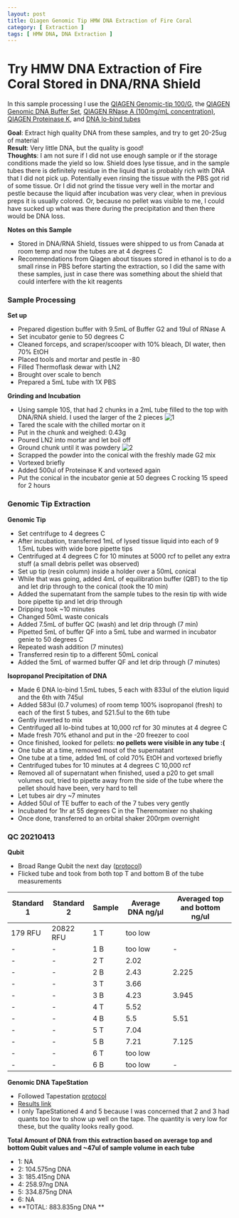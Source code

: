 ```yaml
---
layout: post
title: Qiagen Genomic Tip HMW DNA Extraction of Fire Coral
category: [ Extraction ]
tags: [ HMW DNA, DNA Extraction ]
---
```


# Try HMW DNA Extraction of Fire Coral Stored in DNA/RNA Shield

In this sample processing I use the [QIAGEN Genomic-tip 100/G](https://www.qiagen.com/us/products/discovery-and-translational-research/dna-rna-purification/dna-purification/genomic-dna/qiagen-genomic-tip-100g/#orderinginformation), the [QIAGEN Genomic DNA Buffer Set](https://www.qiagen.com/us/products/discovery-and-translational-research/dna-rna-purification/dna-purification/genomic-dna/blood-and-cell-culture-dna-midi-kit/#orderinginformation), [QIAGEN RNase A (100mg/mL concentration)](https://www.qiagen.com/us/products/discovery-and-translational-research/lab-essentials/enzymes/rnase-a/?clear=true#orderinginformation), [QIAGEN Proteinase K](https://www.qiagen.com/us/products/discovery-and-translational-research/lab-essentials/enzymes/qiagen-proteinase-k/?clear=true#orderinginformation), and [DNA lo-bind tubes](https://online-shop.eppendorf.us/US-en/Laboratory-Consumables-44512/Tubes-44515/DNA-LoBind-Tubes-PF-56252.html)


**Goal**: Extract high quality DNA from these samples, and try to get 20-25ug of material    
**Result**: Very little DNA, but the quality is good!  
**Thoughts**: I am not sure if I did not use enough sample or if the storage conditions made the yield so low. Shield does lyse tissue, and in the sample tubes there is definitely residue in the liquid that is probably rich with DNA that I did not pick up. Potentially even rinsing the tissue with the PBS got rid of some tissue. Or I did not grind the tissue very well in the mortar and pestle because the liquid after incubation was very clear, when in previous preps it is usually colored. Or, because no pellet was visible to me, I could have sucked up what was there during the precipitation and then there would be DNA loss.

**Notes on this Sample**  
- Stored in DNA/RNA Shield, tissues were shipped to us from Canada at room temp and now the tubes are at 4 degrees C
- Recommendations from Qiagen about tissues stored in ethanol is to do a small rinse in PBS before starting the extraction, so I did the same with these samples, just in case there was something about the shield that could interfere with the kit reagents


### Sample Processing

**Set up**

- Prepared digestion buffer with 9.5mL of Buffer G2 and 19ul of RNase A
- Set incubator genie to 50 degrees C
- Cleaned forceps, and scraper/scooper with 10% bleach, DI water, then 70% EtOH
- Placed tools and mortar and pestle in -80
- Filled Thermoflask dewar with LN2
- Brought over scale to bench
- Prepared a 5mL tube with 1X PBS

**Grinding and Incubation**

- Using sample 10S, that had 2 chunks in a 2mL tube filled to the top with DNA/RNA shield. I used the larger of the 2 pieces
![1](https://raw.githubusercontent.com/meschedl/MESPutnam_Open_Lab_Notebook/master/images/IMG_5200.jpg)
- Tared the scale with the chilled mortar on it
- Put in the chunk and weighed: 0.43g
- Poured LN2 into mortar and let boil off
- Ground chunk until it was powdery
![2](https://raw.githubusercontent.com/meschedl/MESPutnam_Open_Lab_Notebook/master/images/IMG_5201.jpg)
- Scrapped the powder into the conical with the freshly made G2 mix
- Vortexed briefly
- Added 500ul of Proteinase K and vortexed again
- Put the conical in the incubator genie at 50 degrees C rocking 15 speed for 2 hours

### Genomic Tip Extraction

**Genomic Tip**

- Set centrifuge to 4 degrees C
- After incubation, transferred 1mL of lysed tissue liquid into each of 9 1.5mL tubes with wide bore pipette tips
- Centrifuged at 4 degrees C for 10 minutes at 5000 rcf to pellet any extra stuff (a small debris pellet was observed)
- Set up tip (resin column) inside a holder over a 50mL conical
- While that was going, added 4mL of equilibration buffer (QBT) to the tip and let drip through to the conical (took the 10 min)
- Added the supernatant from the sample tubes to the resin tip with  wide bore pipette tip and let drip through
- Dripping took ~10 minutes
- Changed 50mL waste conicals
- Added 7.5mL of buffer QC (wash) and let drip through (7 min)
- Pipetted 5mL of buffer QF into a 5mL tube and warmed in incubator genie to 50 degrees C
- Repeated wash addition (7 minutes)
- Transferred resin tip to a different 50mL conical
- Added the 5mL of warmed buffer QF and let drip through (7 minutes)

**Isopropanol Precipitation of DNA**

- Made 6 DNA lo-bind 1.5mL tubes, 5 each with 833ul of the elution liquid and the 6th with 745ul
- Added 583ul (0.7 volumes) of room temp 100% isopropanol (fresh) to each of the first 5 tubes, and 521.5ul to the 6th tube
- Gently inverted to mix
- Centrifuged all lo-bind tubes at 10,000 rcf for 30 minutes at 4 degree C
- Made fresh 70% ethanol and put in the -20 freezer to cool
- Once finished, looked for pellets: **no pellets were visible in any tube :(**
- One tube at a time, removed most of the supernatant
- One tube at a time, added 1mL of cold 70% EtOH and vortexed briefly
- Centrifuged tubes for 10 minutes at 4 degrees C 10,000 rcf
- Removed all of supernatant when finished, used a p20 to get small volumes out, tried to pipette away from the side of the tube where the pellet should have been, very hard to tell
- Let tubes air dry ~7 minutes
- Added 50ul of TE buffer to each of the 7 tubes very gently
- Incubated for 1hr at 55 degrees C in the Theremomixer no shaking
- Once done, transferred to an orbital shaker 200rpm overnight

### QC 20210413

**Qubit**

- Broad Range Qubit the next day ([protocol](https://github.com/meschedl/PPP-Lab-Resources/blob/master/Protocols/Qubit-Assay-Protocol.md))
- Flicked tube and took from both top T and bottom B of the tube measurements

|Standard 1|Standard 2|Sample|Average DNA ng/µl| Averaged top and bottom ng/ul|
|---|----|----|----|---|
|179 RFU|20822 RFU|1 T|too low||
|-|-|1 B|too low|-|
|-|-|2 T|2.02||
|-|-|2 B|2.43|2.225|
|-|-|3 T|3.66||
|-|-|3 B|4.23|3.945|
|-|-|4 T|5.52||
|-|-|4 B|5.5|5.51|
|-|-|5 T|7.04||
|-|-|5 B|7.21|7.125|
|-|-|6 T|too low||
|-|-|6 B|too low|-|

**Genomic DNA TapeStation**

- Followed Tapestation [protocol](https://meschedl.github.io/MESPutnam_Open_Lab_Notebook/DNA-Tapestation/)
- [Results link](https://github.com/meschedl/MESPutnam_Open_Lab_Notebook/blob/master/tapestation_pdfs/2021-04-13%20-%2010.15.10.pdf)
- I only TapeStationed 4 and 5 because I was concerned that 2 and 3 had quants too low to show up well on the tape. The quantity is very low for these, but the quality looks really good.

**Total Amount of DNA from this extraction based on average top and bottom Qubit values and ~47ul of sample volume in each tube**
- 1: NA
- 2: 104.575ng DNA
- 3: 185.415ng DNA
- 4: 258.97ng DNA
- 5: 334.875ng DNA
- 6: NA
- **TOTAL: 883.835ng DNA **
